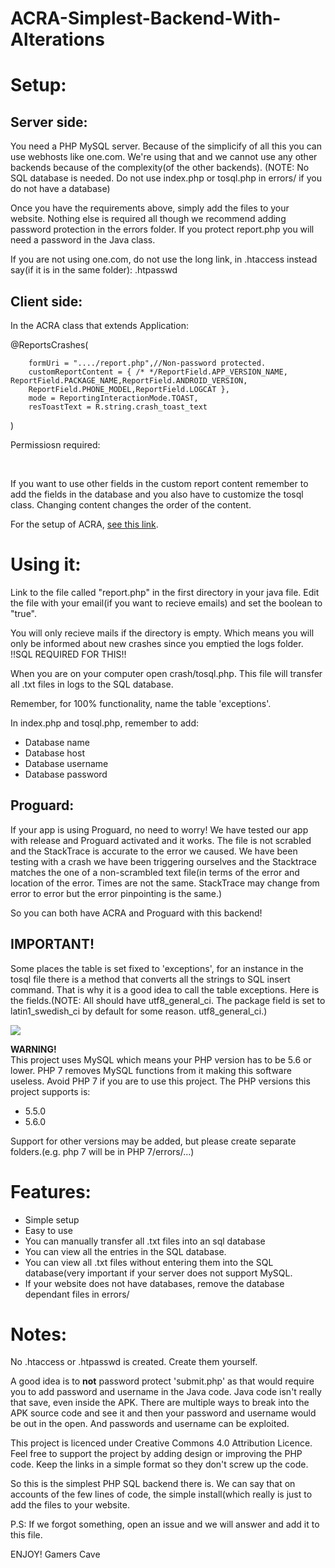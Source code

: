﻿# ACRA-Simplest-Backend-With-Alterations



# Setup:

## Server side:
You need a PHP MySQL server. Because of the simplicify of all this you can use webhosts like one.com. We're using that and we cannot use 
any other backends because of the complexity(of the other backends). (NOTE: No SQL database is needed. Do not use index.php or tosql.php in
errors/ if you do not have a database)

Once you have the requirements above, simply add the files to your website. Nothing else is required all though we recommend adding 
password protection in the errors folder. If you protect report.php you will need a password in the Java class.

If you are not using one.com, do not use the long link, in .htaccess instead say(if it is in the same folder): .htpasswd

## Client side:

In the ACRA class that extends Application:

@ReportsCrashes(

        formUri = "..../report.php",//Non-password protected.
        customReportContent = { /* */ReportField.APP_VERSION_NAME, ReportField.PACKAGE_NAME,ReportField.ANDROID_VERSION,
        ReportField.PHONE_MODEL,ReportField.LOGCAT },
        mode = ReportingInteractionMode.TOAST,
        resToastText = R.string.crash_toast_text

)

Permissiosn required:

<uses-permission android:name="android.permission.INTERNET" /><br>
<uses-permission android:name="android.permission.READ_LOGS"/>

If you want to use other fields in the custom report content remember to add the fields in the database and you also have to customize
the tosql class. Changing content changes the order of the content. 

For the setup of ACRA, <a href="https://github.com/ACRA/acra/wiki/BasicSetup">see this link</a>.


# Using it:

Link to the file called "report.php" in the first directory in your java file.
Edit the file with your email(if you want to recieve emails) and set the boolean to "true".

You will only recieve mails if the directory is empty. Which means you will only be informed about new crashes since you emptied the logs folder.
!!SQL REQUIRED FOR THIS!!

When you are on your computer open crash/tosql.php. This file will transfer all .txt files in logs to the SQL database.

Remember, for 100% functionality, name the table 'exceptions'. 

In index.php and tosql.php, remember to add:
* Database name
* Database host
* Database username
* Database password

## Proguard:

If your app is using Proguard, no need to worry! We have tested our app with release and Proguard activated and it works. The file is not 
scrabled and the StackTrace is accurate to the error we caused. We have been testing with a crash we have been triggering ourselves and 
the Stacktrace matches the one of a non-scrambled text file(in terms of the error and location of the error. Times are not the same. 
StackTrace may change from error to error but the error pinpointing is the same.)

So you can both have ACRA and Proguard with this backend!


## IMPORTANT!

Some places the table is set fixed to 'exceptions', for an instance in the tosql file there is a method that converts all the strings to 
SQL insert command. That is why it is a good idea to call the table exceptions. Here is the fields.(NOTE: All should have utf8_general_ci. 
The package field is set to latin1_swedish_ci by default for some reason. utf8_general_ci.)

<img src=https://gamers-cave-world.com/publicimg/tables.png></img>


**WARNING!**
<br>This project uses MySQL which means your PHP version has to be 5.6 or lower. PHP 7 removes MySQL functions from it making this 
software useless. Avoid PHP 7 if you are to use this project. The PHP versions this project supports is:
* 5.5.0
* 5.6.0

Support for other versions may be added, but please create separate folders.(e.g. php 7 will be in PHP 7/errors/...)

# Features:

* Simple setup
* Easy to use
* You can manually transfer all .txt files into an sql database
* You can view all the entries in the SQL database.
* You can view all .txt files without entering them into the SQL database(very important if your server does not support MySQL.
* If your website does not have databases, remove the database dependant files in errors/


# Notes:

No .htaccess or .htpasswd is created. Create them yourself.

A good idea is to **not** password protect 'submit.php' as that would require you to add password and username in the Java code. Java code 
isn't really that save, even inside the APK. There are multiple ways to break into the APK source code and see it and then your password 
and username would be out in the open. And passwords and username can be exploited.


This project is licenced under Creative Commons 4.0 Attribution Licence.
Feel free to support the project by adding design or improving the PHP code. Keep the links in a simple format so they don't screw up the 
code.

So this is the simplest PHP SQL backend there is. We can say that on accounts of the few lines of code, the simple install(which really is 
just to add the files to your website.

P.S: If we forgot something, open an issue and we will answer and add it to this file.

ENJOY!
Gamers Cave
